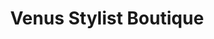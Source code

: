 ---
title: "Venus Stylist Boutique"
url: /medina-del-campo/venus-stylist-boutique/
shop: Friseur
---